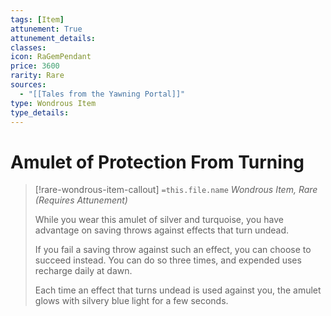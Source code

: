 ```yaml
---
tags: [Item]
attunement: True
attunement_details: 
classes: 
icon: RaGemPendant
price: 3600
rarity: Rare
sources:
  - "[[Tales from the Yawning Portal]]"
type: Wondrous Item
type_details: 
---
```

# Amulet of Protection From Turning
>[!rare-wondrous-item-callout] `=this.file.name`
>*Wondrous Item, Rare (Requires Attunement)*
>
>While you wear this amulet of silver and turquoise, you have advantage on saving throws against effects that turn undead.
>
>If you fail a saving throw against such an effect, you can choose to succeed instead. You can do so three times, and expended uses recharge daily at dawn.
>
>Each time an effect that turns undead is used against you, the amulet glows with silvery blue light for a few seconds.
>
>

